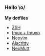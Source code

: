 ### Hello \o/

**My dotfiles**

* [ZSH][dot-zsh]
* [tmux + tmuxp][dot-tmux]
* [Neovim][dot-neovim]
* [Alacritty][dot-alacritty]
* [NeoMutt][dot-neomutt]


[dot-zsh]: https://gitea.code-infection.com/efertone/config-zsh
[dot-tmux]: https://gitea.code-infection.com/efertone/config-tmux
[dot-neovim]: https://gitea.code-infection.com/efertone/config-nvim
[dot-alacritty]: https://gitea.code-infection.com/efertone/config-alacritty
[dot-neomutt]: https://gitea.code-infection.com/efertone/config-mutt

